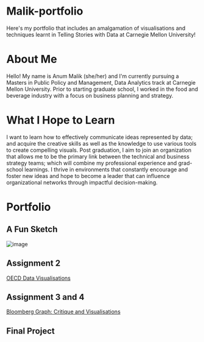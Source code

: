 # Malik-portfolio
Here's my portfolio that includes an amalgamation of visualisations and techniques learnt in Telling Stories with Data at Carnegie Mellon University!

# About Me
Hello! My name is Anum Malik (she/her) and I'm currently pursuing a Masters in Public Policy and Management, Data Analytics track at Carnegie Mellon University. Prior to starting graduate school, I worked in the food and beverage industry with a focus on business planning and strategy. 

# What I Hope to Learn
I want to learn how to effectively communicate ideas represented by data; and acquire the creative skills as well as the knowledge to use various tools to create compelling visuals. Post graduation, I aim to join an organization that allows me to be the primary link between the technical and business strategy teams; which will combine my professional experience and grad-school learnings. I thrive in environments that constantly encourage and foster new ideas and hope to become a leader that can influence organizational networks through impactful decision-making.

# Portfolio
## A Fun Sketch 
![image](https://user-images.githubusercontent.com/75527838/138967508-ff7e45e2-b3ec-4212-95df-710fcc542a08.png)

## Assignment 2

[OECD Data Visualisations](/datavisual2.md)

## Assignment 3 and 4

[Bloomberg Graph: Critique and Visualisations](/critiqueandvisuals.md)


## Final Project 
